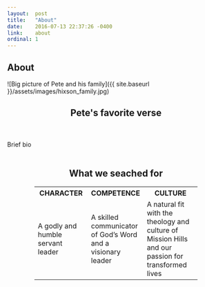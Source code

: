 ```yaml
---
layout:  post
title:   "About"
date:    2016-07-13 22:37:26 -0400
link:    about
ordinal: 1
---
```


## About

![Big picture of Pete and his family]({{ site.baseurl }}/assets/images/hixson_family.jpg)

## <center>Pete's favorite verse</center>

<br><br>Brief bio <br><br>

## <center>What we seached for</center>

<center>
<table style="width:75%">
<tr>
<th style="width:33%">CHARACTER</th>
<th style="width:33%">COMPETENCE</th>
<th style="width:34%">CULTURE</th>
</tr>
<tr>
<td>A godly and humble servant leader </td>
<td>A skilled communicator of God’s Word and a visionary leader</td>
<td>A natural fit with the theology and culture of Mission Hills and our passion for transformed lives</td>
</tr>
</table>
</center>